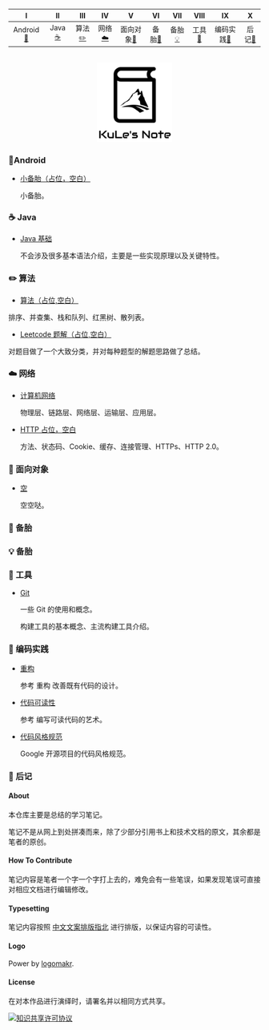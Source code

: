 | Ⅰ | Ⅱ | Ⅲ | Ⅳ | Ⅴ | Ⅵ | Ⅶ | Ⅷ | Ⅸ | Ⅹ |
| :--------: | :---------: | :---------: | :---------: | :---------: | :---------:| :---------: | :-------: | :-------:| :------:|
| Android[:iphone:](#iphone-Android) | Java [:coffee:](#coffee-java)| 算法[:pencil2:](#pencil2-算法) | 网络[:cloud:](#cloud-网络) | 面向对象[:couple:](#couple-面向对象) |备胎[:floppy_disk:](#floppy_disk-数据库)|  备胎[:bulb:](#bulb-系统设计)| 工具[:hammer:](#hammer-工具)| 编码实践[:speak_no_evil:](#speak_no_evil-编码实践)| 后记[:memo:](#memo-后记) |

<br>
<div align="center">
    <img src="other/LogoMakr_0zpEzN.png" width="150px">
    <br>
</div>

### :iphone:Android
- [小备胎（占位，空白）]()

  小备胎。

### :coffee: Java

- [Java 基础]()

  不会涉及很多基本语法介绍，主要是一些实现原理以及关键特性。

### :pencil2: 算法

  - [算法（占位,空白）]()

   排序、并查集、栈和队列、红黑树、散列表。

   - [Leetcode 题解（占位,空白）]()

  对题目做了一个大致分类，并对每种题型的解题思路做了总结。

### :cloud: 网络 

- [计算机网络]()

  物理层、链路层、网络层、运输层、应用层。

- [HTTP 占位，空白]()

  方法、状态码、Cookie、缓存、连接管理、HTTPs、HTTP 2.0。

### :couple: 面向对象

- [空]()

  空空哒。

### :floppy_disk: 备胎 



### :bulb: 备胎 

### :hammer: 工具 

- [Git]()

  一些 Git 的使用和概念。

  构建工具的基本概念、主流构建工具介绍。

### :speak_no_evil: 编码实践 

- [重构]()

  参考 重构 改善既有代码的设计。

- [代码可读性]()

  参考 编写可读代码的艺术。

- [代码风格规范]()

  Google 开源项目的代码风格规范。

### :memo: 后记 

#### About

本仓库主要是总结的学习笔记。

笔记不是从网上到处拼凑而来，除了少部分引用书上和技术文档的原文，其余都是笔者的原创。

#### How To Contribute

笔记内容是笔者一个字一个字打上去的，难免会有一些笔误，如果发现笔误可直接对相应文档进行编辑修改。

#### Typesetting

笔记内容按照 [中文文案排版指北](http://mazhuang.org/wiki/chinese-copywriting-guidelines/) 进行排版，以保证内容的可读性。




#### Logo

Power by [logomakr](https://logomakr.com/).


#### License

在对本作品进行演绎时，请署名并以相同方式共享。

<a rel="license" href="http://creativecommons.org/licenses/by-nc-sa/4.0/"><img alt="知识共享许可协议" style="border-width:0" src="https://i.creativecommons.org/l/by-nc-sa/4.0/88x31.png" /></a>

